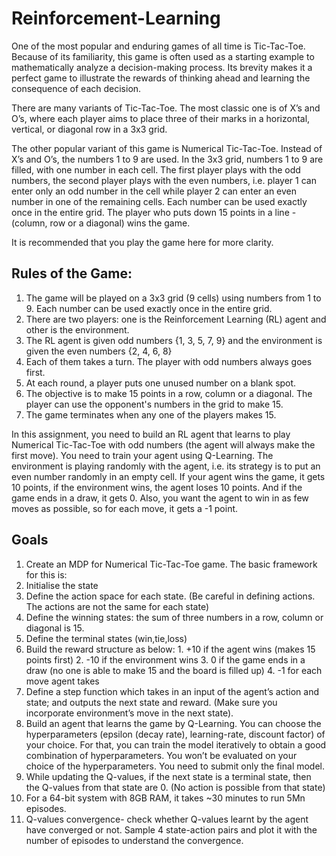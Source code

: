 # Reinforcement-Learning
One of the most popular and enduring games of all time is Tic-Tac-Toe. Because of its familiarity, this game is often used as a starting example to mathematically analyze a decision-making process. Its brevity makes it a perfect game to illustrate the rewards of thinking ahead and learning the consequence of each decision.

There are many variants of Tic-Tac-Toe. The most classic one is of X’s and O’s, where each player aims to place three of their marks in a horizontal, vertical, or diagonal row in a 3x3 grid.

The other popular variant of this game is Numerical Tic-Tac-Toe. Instead of X’s and O’s, the numbers 1 to 9 are used. In the 3x3 grid, numbers 1 to 9 are filled, with one number in each cell. The first player plays with the odd numbers, the second player plays with the even numbers, i.e. player 1 can enter only an odd number in the cell while player 2 can enter an even number in one of the remaining cells. Each number can be used exactly once in the entire grid. The player who puts down 15 points in a line - (column, row or a diagonal) wins the game. 

It is recommended that you play the game here for more clarity.

## Rules of the Game:
1. The game will be played on a 3x3 grid (9 cells) using numbers from 1 to 9. Each number can be used exactly once in the entire grid.
2. There are two players: one is the Reinforcement Learning (RL) agent and other is the environment.
3. The RL agent is given odd numbers {1, 3, 5, 7, 9} and the environment is given the even numbers {2, 4, 6, 8}
4. Each of them takes a turn. The player with odd numbers always goes first.
5. At each round, a player puts one unused number on a blank spot.
6. The objective is to make 15 points in a row, column or a diagonal. The player can use the opponent's numbers in the grid to make 15.
7. The game terminates when any one of the players makes 15.

In this assignment, you need to build an RL agent that learns to play Numerical Tic-Tac-Toe with odd numbers (the agent will always make the first move). You need to train your agent using Q-Learning. The environment is playing randomly with the agent, i.e. its strategy is to put an even number randomly in an empty cell. If your agent wins the game, it gets 10 points, if the environment wins, the agent loses 10 points. And if the game ends in a draw, it gets 0. Also, you want the agent to win in as few moves as possible, so for each move, it gets a -1 point.

## Goals

1. Create an MDP for Numerical Tic-Tac-Toe game. The basic framework for this is:
  1. Initialise the state
  2. Define the action space for each state. (Be careful in defining actions. The actions are not the same for each state)
  3. Define the winning states: the sum of three numbers in a row, column or diagonal is 15.
  4. Define the terminal states (win,tie,loss)
  5. Build the reward structure as below:
    1. +10 if the agent wins (makes 15 points first)
    2. -10 if the environment wins
    3. 0 if the game ends in a draw (no one is able to make 15 and the board is filled up)
    4. -1 for each move agent takes
  6. Define a step function which takes in an input of the agent’s action and state; and outputs the next state and reward. (Make sure you incorporate environment’s move in the      next state).
2. Build an agent that learns the game by Q-Learning. You can choose the hyperparameters (epsilon (decay rate), learning-rate, discount factor) of your choice. For that, you can   train the model iteratively to obtain a good combination of hyperparameters. You won’t be evaluated on your choice of the hyperparameters. You need to submit only the final     model. 
  1. While updating the Q-values, if the next state is a terminal state, then the Q-values from that state are 0. (No action is possible from that state)
  2. For a 64-bit system with 8GB RAM, it takes ~30 minutes to run 5Mn episodes.
3. Q-values convergence- check whether Q-values learnt by the agent have converged or not. Sample 4 state-action pairs and plot it with the number of episodes to understand the convergence.
